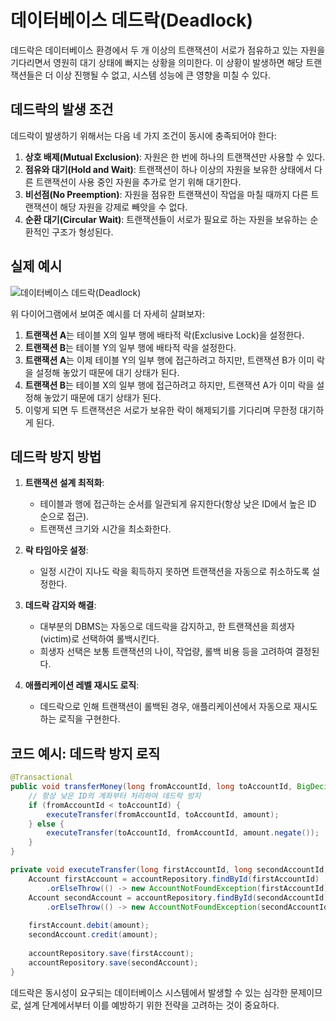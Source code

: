 # 데이터베이스 데드락(Deadlock)

데드락은 데이터베이스 환경에서 두 개 이상의 트랜잭션이 서로가 점유하고 있는 자원을 기다리면서 영원히 대기 상태에 빠지는 상황을 의미한다. 이 상황이 발생하면 해당 트랜잭션들은 더 이상 진행될 수 없고, 시스템 성능에 큰 영향을 미칠 수 있다.

## 데드락의 발생 조건

데드락이 발생하기 위해서는 다음 네 가지 조건이 동시에 충족되어야 한다:

1. **상호 배제(Mutual Exclusion)**: 자원은 한 번에 하나의 트랜잭션만 사용할 수 있다.
2. **점유와 대기(Hold and Wait)**: 트랜잭션이 하나 이상의 자원을 보유한 상태에서 다른 트랜잭션이 사용 중인 자원을 추가로 얻기 위해 대기한다.
3. **비선점(No Preemption)**: 자원을 점유한 트랜잭션이 작업을 마칠 때까지 다른 트랜잭션이 해당 자원을 강제로 빼앗을 수 없다.
4. **순환 대기(Circular Wait)**: 트랜잭션들이 서로가 필요로 하는 자원을 보유하는 순환적인 구조가 형성된다.

## 실제 예시

![데이터베이스 데드락(Deadlock)](https://github.com/user-attachments/assets/330d484c-d0a8-474c-9f46-573f28089989)

위 다이어그램에서 보여준 예시를 더 자세히 살펴보자:

1. **트랜잭션 A**는 테이블 X의 일부 행에 배타적 락(Exclusive Lock)을 설정한다.
2. **트랜잭션 B**는 테이블 Y의 일부 행에 배타적 락을 설정한다.
3. **트랜잭션 A**는 이제 테이블 Y의 일부 행에 접근하려고 하지만, 트랜잭션 B가 이미 락을 설정해 놓았기 때문에 대기 상태가 된다.
4. **트랜잭션 B**는 테이블 X의 일부 행에 접근하려고 하지만, 트랜잭션 A가 이미 락을 설정해 놓았기 때문에 대기 상태가 된다.
5. 이렇게 되면 두 트랜잭션은 서로가 보유한 락이 해제되기를 기다리며 무한정 대기하게 된다.

## 데드락 방지 방법

1. **트랜잭션 설계 최적화**:
    - 테이블과 행에 접근하는 순서를 일관되게 유지한다(항상 낮은 ID에서 높은 ID 순으로 접근).
    - 트랜잭션 크기와 시간을 최소화한다.

2. **락 타임아웃 설정**:
    - 일정 시간이 지나도 락을 획득하지 못하면 트랜잭션을 자동으로 취소하도록 설정한다.

3. **데드락 감지와 해결**:
    - 대부분의 DBMS는 자동으로 데드락을 감지하고, 한 트랜잭션을 희생자(victim)로 선택하여 롤백시킨다.
    - 희생자 선택은 보통 트랜잭션의 나이, 작업량, 롤백 비용 등을 고려하여 결정된다.

4. **애플리케이션 레벨 재시도 로직**:
    - 데드락으로 인해 트랜잭션이 롤백된 경우, 애플리케이션에서 자동으로 재시도하는 로직을 구현한다.

## 코드 예시: 데드락 방지 로직

```java
@Transactional
public void transferMoney(long fromAccountId, long toAccountId, BigDecimal amount) {
    // 항상 낮은 ID의 계좌부터 처리하여 데드락 방지
    if (fromAccountId < toAccountId) {
        executeTransfer(fromAccountId, toAccountId, amount);
    } else {
        executeTransfer(toAccountId, fromAccountId, amount.negate());
    }
}

private void executeTransfer(long firstAccountId, long secondAccountId, BigDecimal amount) {
    Account firstAccount = accountRepository.findById(firstAccountId)
        .orElseThrow(() -> new AccountNotFoundException(firstAccountId));
    Account secondAccount = accountRepository.findById(secondAccountId)
        .orElseThrow(() -> new AccountNotFoundException(secondAccountId));
    
    firstAccount.debit(amount);
    secondAccount.credit(amount);
    
    accountRepository.save(firstAccount);
    accountRepository.save(secondAccount);
}
```

데드락은 동시성이 요구되는 데이터베이스 시스템에서 발생할 수 있는 심각한 문제이므로, 설계 단계에서부터 이를 예방하기 위한 전략을 고려하는 것이 중요하다.